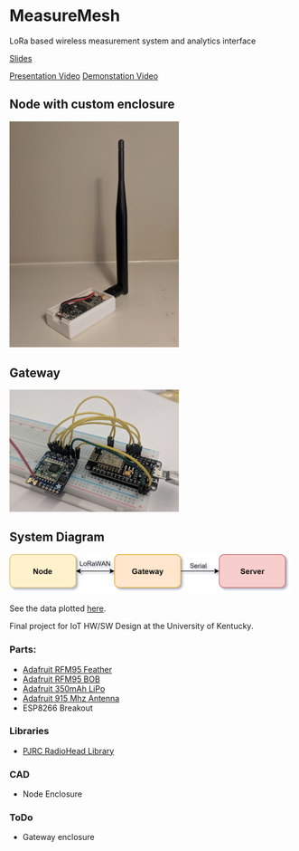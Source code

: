 # MeasureMesh
LoRa based wireless measurement system and analytics interface

[Slides](MeasureMeshSlides.pdf)

[Presentation Video](https://www.youtube.com/watch?v=1ulXspFDftA&t=3s)
[Demonstation Video](https://www.youtube.com/watch?v=nNw1X1mAYoE&t=2s)

## Node with custom enclosure
<img width="300" src="midterm/images/mm-node.jpg"/> 

## Gateway
<img width="300" src="midterm/images/gatewayPrototype.jpg"/>

## System Diagram
<img width="500" src="midterm/images/ComonentOverview.png"/>

See the data plotted [here](http://ruffner.ddns.net/measure-mesh/Server).

Final project for IoT HW/SW Design at the University of Kentucky.

### Parts:
- [Adafruit RFM95 Feather](https://www.adafruit.com/product/3078)
- [Adafruit RFM95 BOB](https://www.adafruit.com/product/3072)
- [Adafruit 350mAh LiPo](https://www.adafruit.com/product/2750)
- [Adafruit 915 Mhz Antenna](https://www.adafruit.com/product/3340)
- ESP8266 Breakout

### Libraries
- [PJRC RadioHead Library](https://github.com/PaulStoffregen/RadioHead)

### CAD 
- Node Enclosure

### ToDo
- Gateway enclosure
